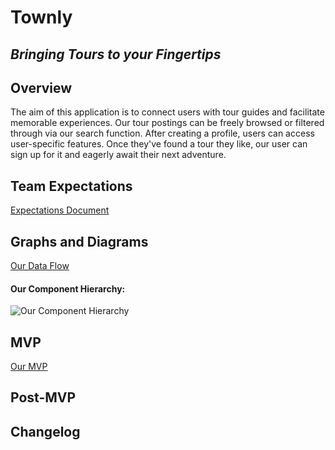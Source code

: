 # Townly

## _Bringing Tours to your Fingertips_

## Overview

The aim of this application is to connect users with tour guides and facilitate memorable experiences. Our tour postings can be freely browsed or filtered through via our search function. After creating a profile, users can access user-specific features. Once they've found a tour they like, our user can sign up for it and eagerly await their next adventure.

## Team Expectations

[Expectations Document](https://docs.google.com/document/d/1Gk0QGMN_XyQHCM3rMaVzC95tYPrSKuGH7o3PaLF6_so/edit?usp=sharing)

## Graphs and Diagrams

[Our Data Flow]()

#### Our Component Hierarchy:

![Our Component Hierarchy](https://res.cloudinary.com/mandatea/image/upload/v1618521142/Townly_zvskrx.png)

## MVP

[Our MVP](https://github.com/Jason-Berkower/townly/projects/1)

## Post-MVP

## Changelog
